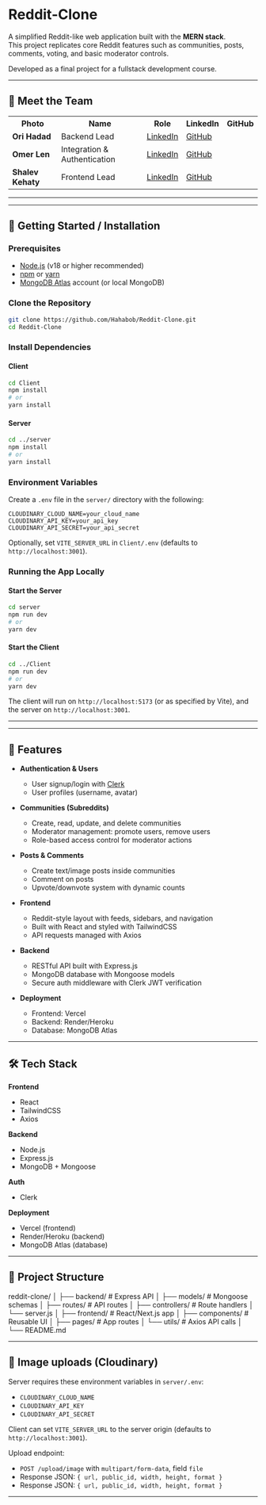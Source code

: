 # Reddit-Clone

A simplified Reddit-like web application built with the **MERN stack**.  
This project replicates core Reddit features such as communities, posts, comments, voting, and basic moderator controls.

Developed as a final project for a fullstack development course.

---

## 👥 Meet the Team

<table>
  <tr>
    <th>Photo</th>
    <th>Name</th>
    <th>Role</th>
    <th>LinkedIn</th>
    <th>GitHub</th>
  </tr>
  <tr>
    <td><b>Ori Hadad</b></td>
    <td>Backend Lead</td>
    <td><a href="https://www.linkedin.com/in/ori-hadad-58620b377/">LinkedIn</a></td>
    <td><a href="https://github.com/Hahabob">GitHub</a></td>
  </tr>
  <tr>
    <td><b>Omer Len</b></td>
    <td>Integration & Authentication</td>
    <td><a href="https://www.linkedin.com/in/omer-len-29541a146/">LinkedIn</a></td>
    <td><a href="https://github.com/omerlen312">GitHub</a></td>
  </tr>
  <tr>
    <td><b>Shalev Kehaty</b></td>
    <td>Frontend Lead</td>
    <td><a href="https://www.linkedin.com/in/shalev-kehaty">LinkedIn</a></td>
    <td><a href="https://github.com/shalevkehaty">GitHub</a></td>
  </tr>
</table>

---

---

## 🏁 Getting Started / Installation

### Prerequisites

- [Node.js](https://nodejs.org/) (v18 or higher recommended)
- [npm](https://www.npmjs.com/) or [yarn](https://yarnpkg.com/)
- [MongoDB Atlas](https://www.mongodb.com/atlas) account (or local MongoDB)

### Clone the Repository

```bash
git clone https://github.com/Hahabob/Reddit-Clone.git
cd Reddit-Clone
```

### Install Dependencies

#### Client

```bash
cd Client
npm install
# or
yarn install
```

#### Server

```bash
cd ../server
npm install
# or
yarn install
```

### Environment Variables

Create a `.env` file in the `server/` directory with the following:

```
CLOUDINARY_CLOUD_NAME=your_cloud_name
CLOUDINARY_API_KEY=your_api_key
CLOUDINARY_API_SECRET=your_api_secret
```

Optionally, set `VITE_SERVER_URL` in `Client/.env` (defaults to `http://localhost:3001`).

### Running the App Locally

#### Start the Server

```bash
cd server
npm run dev
# or
yarn dev
```

#### Start the Client

```bash
cd ../Client
npm run dev
# or
yarn dev
```

The client will run on `http://localhost:5173` (or as specified by Vite), and the server on `http://localhost:3001`.

---

---

## 🚀 Features

- **Authentication & Users**

  - User signup/login with [Clerk](https://clerk.com/)
  - User profiles (username, avatar)

- **Communities (Subreddits)**

  - Create, read, update, and delete communities
  - Moderator management: promote users, remove users
  - Role-based access control for moderator actions

- **Posts & Comments**

  - Create text/image posts inside communities
  - Comment on posts
  - Upvote/downvote system with dynamic counts

- **Frontend**

  - Reddit-style layout with feeds, sidebars, and navigation
  - Built with React and styled with TailwindCSS
  - API requests managed with Axios

- **Backend**

  - RESTful API built with Express.js
  - MongoDB database with Mongoose models
  - Secure auth middleware with Clerk JWT verification

- **Deployment**
  - Frontend: Vercel
  - Backend: Render/Heroku
  - Database: MongoDB Atlas

---

## 🛠️ Tech Stack

**Frontend**

- React
- TailwindCSS
- Axios

**Backend**

- Node.js
- Express.js
- MongoDB + Mongoose

**Auth**

- Clerk

**Deployment**

- Vercel (frontend)
- Render/Heroku (backend)
- MongoDB Atlas (database)

---

## 📂 Project Structure

reddit-clone/
│
├── backend/ # Express API
│ ├── models/ # Mongoose schemas
│ ├── routes/ # API routes
│ ├── controllers/ # Route handlers
│ └── server.js
│
├── frontend/ # React/Next.js app
│ ├── components/ # Reusable UI
│ ├── pages/ # App routes
│ └── utils/ # Axios API calls
│
└── README.md

---

## 📸 Image uploads (Cloudinary)

Server requires these environment variables in `server/.env`:

- `CLOUDINARY_CLOUD_NAME`
- `CLOUDINARY_API_KEY`
- `CLOUDINARY_API_SECRET`

Client can set `VITE_SERVER_URL` to the server origin (defaults to `http://localhost:3001`).

Upload endpoint:

- `POST /upload/image` with `multipart/form-data`, field `file`
- Response JSON: `{ url, public_id, width, height, format }`
- Response JSON: `{ url, public_id, width, height, format }`

---
